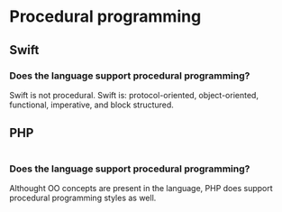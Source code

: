 # Procedural programming

## Swift
### Does the language support procedural programming?
Swift is not procedural. Swift is: protocol-oriented, object-oriented, functional, imperative, and block structured.
## PHP
```php
```

### Does the language support procedural programming?
Althought OO concepts are present in the language, PHP does support procedural programming styles as well.
